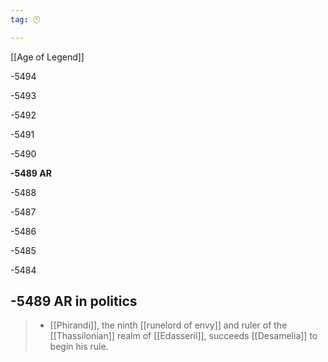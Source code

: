 ```yaml
---
tag: 🕛

---
```

[[Age of Legend]]


-5494

-5493

-5492

-5491

-5490

**-5489 AR**

-5488

-5487

-5486

-5485

-5484



## -5489 AR in politics

>  - [[Phirandi]], the ninth [[runelord of envy]] and ruler of the [[Thassilonian]] realm of [[Edasseril]], succeeds [[Desamelia]] to begin his rule.






